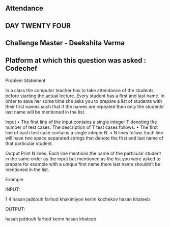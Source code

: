 ## Attendance  
## DAY TWENTY FOUR
## Challenge Master - Deekshita Verma 
## Platform at which this question was asked : Codechef

Problem Statement

In a class the computer teacher has to take attendance of the students before starting the actual lecture. Every student has a first and last name. In order to save her some time she asks you to prepare a list of students with their first names such that if the names are repeated then only the students’ last name will be mentioned in the list.

Input
•	The first line of the input contains a single integer T denoting the number of test cases. The description of T test cases follows.
•	The first line of each test case contains a single integer N.
•	N lines follow. Each line will have two space separated strings that denote the first and last name of that particular student.

Output
Print N lines. Each line mentions the name of the particular student in the same order as the input but mentioned as the list you were asked to prepare for example with a unique first name there last name shouldn’t be mentioned in the list.

Example

INPUT:

1
4
hasan jaddouh
farhod khakimiyon
kerim kochekov
hasan khateeb

OUTPUT:

hasan jaddouh
farhod
kerim
hasan khateeb
